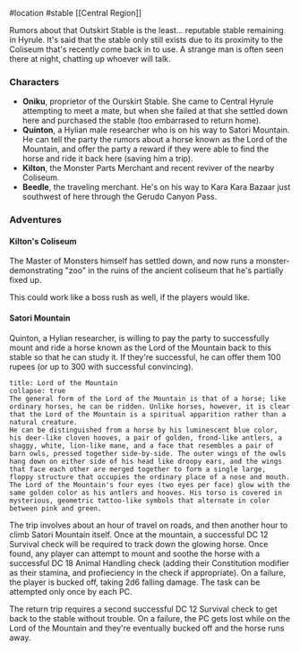 #location #stable [[Central Region]]

Rumors about that Outskirt Stable is the least... reputable stable remaining in Hyrule. It's said that the stable only still exists due to its proximity to the Coliseum that's recently come back in to use. A strange man is often seen there at night, chatting up whoever will talk.

### Characters

- **Oniku**, proprietor of the Ourskirt Stable. She came to Central Hyrule attempting to meet a mate, but when she failed at that she settled down here and purchased the stable (too embarrased to return home).
- **Quinton**, a Hylian male researcher who is on his way to Satori Mountain. He can tell the party the rumors about a horse known as the Lord of the Mountain, and offer the party a reward if they were able to find the horse and ride it back here (saving him a trip).
- **Kilton**, the Monster Parts Merchant and recent reviver of the nearby Coliseum.
- **Beedle**, the traveling merchant. He's on his way to Kara Kara Bazaar just southwest of here through the Gerudo Canyon Pass.

### Adventures

#### Kilton's Coliseum

The Master of Monsters himself has settled down, and now runs a monster-demonstrating "zoo" in the ruins of the ancient coliseum that he's partially fixed up.

This could work like a boss rush as well, if the players would like.

#### Satori Mountain

Quinton, a Hylian researcher, is willing to pay the party to successfully mount and ride a horse known as the Lord of the Mountain back to this stable so that he can study it. If they're successful, he can offer them 100 rupees (or up to 300 with successful convincing).

```ad-info
title: Lord of the Mountain
collapse: true
The general form of the Lord of the Mountain is that of a horse; like ordinary horses, he can be ridden. Unlike horses, however, it is clear that the Lord of the Mountain is a spiritual apparition rather than a natural creature.
He can be distinguished from a horse by his luminescent blue color, his deer-like cloven hooves, a pair of golden, frond-like antlers, a shaggy, white, lion-like mane, and a face that resembles a pair of barn owls, pressed together side-by-side. The outer wings of the owls hang down on either side of his head like droopy ears, and the wings that face each other are merged together to form a single large, floppy structure that occupies the ordinary place of a nose and mouth. The Lord of the Mountain's four eyes (two eyes per face) glow with the same golden color as his antlers and hooves. His torso is covered in mysterious, geometric tattoo-like symbols that alternate in color between pink and green.
```

The trip involves about an hour of travel on roads, and then another hour to climb Satori Mountain itself. Once at the mountain, a successful DC 12 Survival check will be required to track down the glowing horse. Once found, any player can attempt to mount and soothe the horse with a successful DC 18 Animal Handling check (adding their Constitution modifier as their stamina, and profieciency in the check if appropriate). On a failure, the player is bucked off, taking 2d6 falling damage. The task can be attempted only once by each PC.

The return trip requires a second successful DC 12 Survival check to get back to the stable without trouble. On a failure, the PC gets lost while on the Lord of the Mountain and they're eventually bucked off and the horse runs away.
